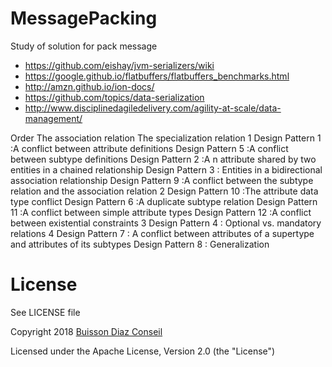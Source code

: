 # MessagePacking
Study of solution for pack message

- https://github.com/eishay/jvm-serializers/wiki
- https://google.github.io/flatbuffers/flatbuffers_benchmarks.html
- http://amzn.github.io/ion-docs/
- https://github.com/topics/data-serialization
- http://www.disciplinedagiledelivery.com/agility-at-scale/data-management/

Order The association relation The specialization relation
1 Design Pattern 1 :A conflict between attribute definitions
  Design Pattern 5 :A conflict between subtype definitions
  Design Pattern 2 :A n attribute shared by two entities in a chained relationship
  Design Pattern 3 : Entities in a bidirectional association relationship
  Design Pattern 9 :A conflict between the subtype relation and the association relation
2 Design Pattern 10 :The attribute data type conflict
  Design Pattern 6 :A duplicate subtype relation
  Design Pattern 11 :A conflict between simple attribute types
  Design Pattern 12 :A conflict between existential constraints
3 Design Pattern 4 : Optional vs. mandatory relations
4 Design Pattern 7 : A conflict between attributes of a supertype and attributes of its subtypes
  Design Pattern 8 : Generalization

# License
See LICENSE file

Copyright 2018 [Buisson Diaz Conseil](http://www.buissondiaz.com)
 
Licensed under the Apache License, Version 2.0 (the "License")
